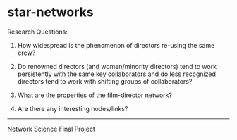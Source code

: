 # star-networks

Research Questions:

1. How widespread is the phenomenon of directors re-using the same crew?

2. Do renowned directors (and women/minority directors) tend to work persistently with the same key collaborators and do less recognized directors tend to work with shifting groups of collaborators?

3. What are the properties of the film-director network? 
 
4. Are there any interesting nodes/links?

*** 
Network Science Final Project 
